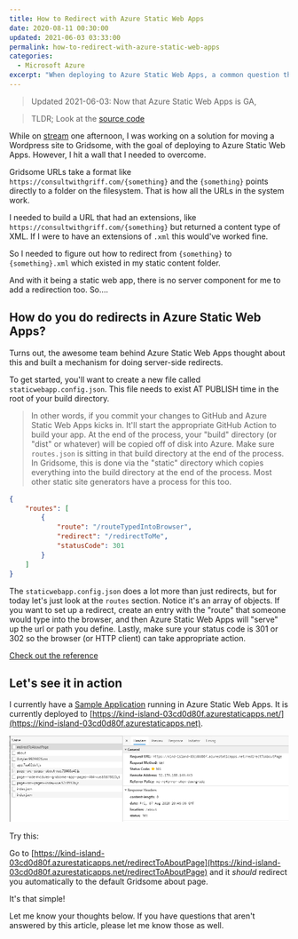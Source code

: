 ```yaml
---
title: How to Redirect with Azure Static Web Apps
date: 2020-08-11 00:30:00
updated: 2021-06-03 03:33:00
permalink: how-to-redirect-with-azure-static-web-apps
categories:
  - Microsoft Azure
excerpt: "When deploying to Azure Static Web Apps, a common question that comes up is \"How do I do 301 redirects?\".  Let's explore how in this simple tutorial."
---
```


> Updated 2021-06-03: Now that Azure Static Web Apps is GA, 

> TLDR; Look at the [source code](https://github.com/1kevgriff/azure-static-web-apps-routing)

While on [stream](https://www.twitch.tv/1kevgriff) one afternoon, I was working on a solution for moving a Wordpress site to Gridsome, with the goal of deploying to Azure Static Web Apps.  However, I hit a wall that I needed to overcome.

Gridsome URLs take a format like `https://consultwithgriff.com/{something}` and the `{something}` points directly to a folder on the filesystem.  That is how all the URLs in the system work.

I needed to build a URL that had an extensions, like `https://consultwithgriff.com/{something}` but returned a content type of XML.  If I were to have an extensions of `.xml` this would've worked fine.  

So I needed to figure out how to redirect from `{something}` to `{something}.xml` which existed in my static content folder.

And with it being a static web app, there is no server component for me to add a redirection too. So....

## How do you do redirects in Azure Static Web Apps?

Turns out, the awesome team behind Azure Static Web Apps thought about this and built a mechanism for doing server-side redirects.

To get started, you'll want to create a new file called `staticwebapp.config.json`.  This file needs to exist AT PUBLISH time in the root of your build directory.

> In other words, if you commit your changes to GitHub and Azure Static Web Apps kicks in.  It'll start the appropriate GitHub Action to build your app.  At the end of the process, your "build" directory (or "dist" or whatever) will be copied off of disk into Azure.  Make sure `routes.json` is sitting in that build directory at the end of the process.  In Gridsome, this is done via the "static" directory which copies everything into the build directory at the end of the process.  Most other static site generators have a process for this too. 

```json
{
    "routes": [
        {
            "route": "/routeTypedIntoBrowser",
            "redirect": "/redirectToMe",
            "statusCode": 301
        }
    ]
}
```

The `staticwebapp.config.json` does a lot more than just redirects, but for today let's just look at the `routes` section.  Notice it's an array of objects.  If you want to set up a redirect, create an entry with the "route" that someone would type into the browser, and then Azure Static Web Apps will "serve" up the url or path you define.  Lastly, make sure your status code is 301 or 302 so the browser (or HTTP client) can take appropriate action.

[Check out the reference](https://docs.microsoft.com/en-us/azure/static-web-apps/configuration)


## Let's see it in action

I currently have a [Sample Application](https://github.com/1kevgriff/azure-static-web-apps-routing) running in Azure Static Web Apps.  It is currently deployed to [https://kind-island-03cd0d80f.azurestaticapps.net/](https://kind-island-03cd0d80f.azurestaticapps.net).

![Sample request](./images/azure-static-app-routing-001.png)

Try this:

Go to [https://kind-island-03cd0d80f.azurestaticapps.net/redirectToAboutPage](https://kind-island-03cd0d80f.azurestaticapps.net/redirectToAboutPage) and it *should* redirect you automatically to the default Gridsome about page.

It's that simple!

Let me know your thoughts below.  If you have questions that aren't answered by this article, please let me know those as well.
